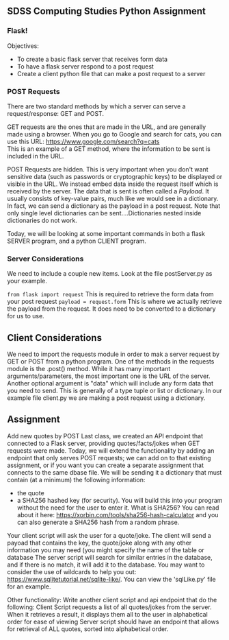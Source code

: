 ## SDSS Computing Studies Python Assignment
### Flask!

Objectives:
* To create a basic flask server that receives form data
* To have a flask server respond to a post request
* Create a client python file that can make a post request to a server

### POST Requests
There are two standard methods by which a server can serve a request/response: GET and POST.

GET requests are the ones that are made in the URL, and are generally made using a browser. When you go to Google and search for cats, you can use this URL: https://www.google.com/search?q=cats  
This is an example of a GET method, where the information to be sent is included in the URL.

POST Requests are hidden. This is very important when you don't want sensitive data (such as passwords or cryptographic keys) to be displayed or visible in the URL.  We instead embed data inside the request itself which is received by the server.  The data that is sent is often called a *Payload*.  It usually consists of key-value pairs, much like we would see in a dictionary.  In fact, we can send a dictionary as the payload in a post request.  Note that only single level dictionaries can be sent....Dictionaries nested inside dictionaries do not work.

Today, we will be looking at some important commands in both a flask SERVER program, and a python CLIENT program.

### Server Considerations
We need to include a couple new items. Look at the file postServer.py as your example.

```from flask import request```
This is required to retrieve the form data from your post request
```payload = request.form```
This is where we actually retrieve the payload from the request.  It does need to be converted to a dictionary for us to use.

## Client Considerations
We need to import the requests module in order to mak a server request by GET or POST from a python program.
One of the methods in the requests module is the .post() method.  While it has many important arguments/parameters, the most important one is the URL of the server.  Another optional argument is "data" which will include any form data that you need to send.  This is generally of a type tuple or list or dictionary.
In our example file client.py we are making a post request using a dictionary.

## Assignment
Add new quotes by POST
Last class, we created an API endpoint that connected to a Flask server, providing quotes/facts/jokes when GET requests were made.  Today, we will extend the functionality by adding an endpoint that only serves POST requests; we can add on to that existing assignment, or if you want you can create a separate assignment that connects to the same dbase file.
We will be sending it a dictionary that must contain (at a minimum) the following information:
* the quote
* a SHA256 hashed key (for security). You will build this into your program without the need for the user to enter it.  What is SHA256?  You can read about it here: https://xorbin.com/tools/sha256-hash-calculator and you can also generate a SHA256 hash from a random phrase.

Your client script will ask the user for a quote/joke.
The client will send a payoad that contains the key, the quote/joke along with any other information you may need (you might specify the name of the table or database
The server script will search for similar entries in the database, and if there is no match, it will add it to the database.  You may want to consider the use of wildcards to help you out: https://www.sqlitetutorial.net/sqlite-like/. You can view the 'sqlLike.py' file for an example.

Other functionality:
Write another client script and api endpoint that do the following:
Client Script requests a list of all quotes/jokes from the server.  When it retrieves a result, it displays them all to the user in alphabetical order for ease of viewing
Server script should have an endpoint that allows for retrieval of ALL quotes, sorted into alphabetical order.

